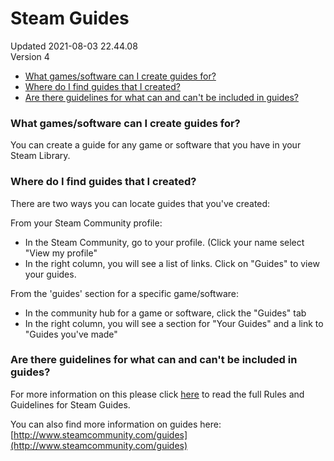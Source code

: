 # Steam Guides
Updated 2021-08-03 22.44.08  
Version 4  

* [What games/software can I create guides for?](#what)
* [Where do I find guides that I created?](#where)
* [Are there guidelines for what can and can't be included in guides?](#content)
  
  
### What games/software can I create guides for?
You can create a guide for any game or software that you have in your Steam Library.  
  
  
### Where do I find guides that I created?
There are two ways you can locate guides that you've created:  
  
From your Steam Community profile:  
* In the Steam Community, go to your profile. (Click your name select "View my profile"
* In the right column, you will see a list of links. Click on "Guides" to view your guides.
  
From the 'guides' section for a specific game/software:  
  
* In the community hub for a game or software, click the "Guides" tab
* In the right column, you will see a section for "Your Guides" and a link to "Guides you've made"
  
### Are there guidelines for what can and can't be included in guides?
For more information on this please click [here](https://help.steampowered.com/en/faqs/view/6862-8119-C23E-EA7B) to read the full Rules and Guidelines for Steam Guides.  
  
You can also find more information on guides here: [http://www.steamcommunity.com/guides](http://www.steamcommunity.com/guides)